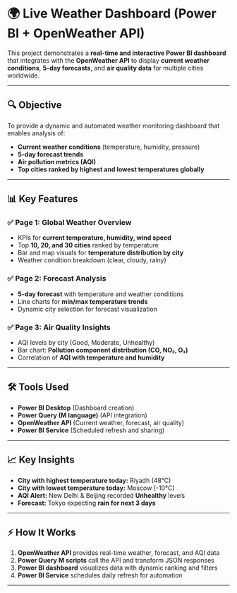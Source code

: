 # 🌍 Live Weather Dashboard (Power BI + OpenWeather API)

This project demonstrates a **real-time and interactive Power BI dashboard** that integrates with the **OpenWeather API** to display **current weather conditions**, **5-day forecasts**, and **air quality data** for multiple cities worldwide.

---

## 🔍 Objective
To provide a dynamic and automated weather monitoring dashboard that enables analysis of:

- **Current weather conditions** (temperature, humidity, pressure)
- **5-day forecast trends**
- **Air pollution metrics (AQI)**
- **Top cities ranked by highest and lowest temperatures globally**

---

## 📊 Key Features

### ✅ **Page 1: Global Weather Overview**
- KPIs for **current temperature, humidity, wind speed**
- Top **10, 20, and 30 cities** ranked by temperature
- Bar and map visuals for **temperature distribution by city**
- Weather condition breakdown (clear, cloudy, rainy)

### ✅ **Page 2: Forecast Analysis**
- **5-day forecast** with temperature and weather conditions
- Line charts for **min/max temperature trends**
- Dynamic city selection for forecast visualization

### ✅ **Page 3: Air Quality Insights**
- AQI levels by city (Good, Moderate, Unhealthy)
- Bar chart: **Pollution component distribution (CO, NO₂, O₃)**
- Correlation of **AQI with temperature and humidity**

---

## 🛠 Tools Used
- **Power BI Desktop** (Dashboard creation)
- **Power Query (M language)** (API integration)
- **OpenWeather API** (Current weather, forecast, air quality)
- **Power BI Service** (Scheduled refresh and sharing)

---

## 📈 Key Insights
- **City with highest temperature today:** Riyadh (48°C)
- **City with lowest temperature today:** Moscow (-10°C)
- **AQI Alert:** New Delhi & Beijing recorded **Unhealthy** levels
- **Forecast:** Tokyo expecting **rain for next 3 days**

---

## ⚡ How It Works
1. **OpenWeather API** provides real-time weather, forecast, and AQI data
2. **Power Query M scripts** call the API and transform JSON responses
3. **Power BI dashboard** visualizes data with dynamic ranking and filters
4. **Power BI Service** schedules daily refresh for automation

---
